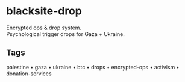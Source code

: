 # blacksite-drop

Encrypted ops & drop system.  
Psychological trigger drops for Gaza + Ukraine.

## Tags
palestine • gaza • ukraine • btc • drops • encrypted-ops • activism • donation-services
